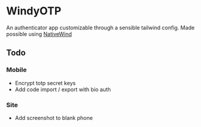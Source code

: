 # WindyOTP

An authenticator app customizable through a sensible tailwind config.
Made possible using [NativeWind](https://www.nativewind.dev/)

## Todo
### Mobile
- Encrypt totp secret keys
- Add code import / export with bio auth

### Site
- Add screenshot to blank phone
